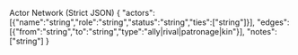 Actor Network (Strict JSON)
{
  "actors":[{"name":"string","role":"string","status":"string","ties":["string"]}],
  "edges":[{"from":"string","to":"string","type":"ally|rival|patronage|kin"}],
  "notes":["string"]
}
